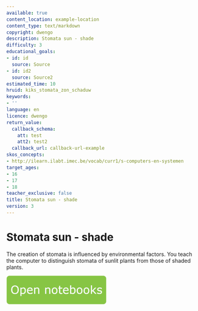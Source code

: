 ```yaml
---
available: true
content_location: example-location
content_type: text/markdown
copyright: dwengo
description: Stomata sun - shade
difficulty: 3
educational_goals:
- id: id
  source: Source
- id: id2
  source: Source2
estimated_time: 10
hruid: kiks_stomata_zon_schaduw
keywords:
- ''
language: en
licence: dwengo
return_value:
  callback_schema:
    att: test
    att2: test2
  callback_url: callback-url-example
skos_concepts:
- http://ilearn.ilabt.imec.be/vocab/curr1/s-computers-en-systemen
target_ages:
- 16
- 17
- 18
teacher_exclusive: false
title: Stomata sun - shade
version: 3
---
```

# Stomata sun - shade
The creation of stomata is influenced by environmental factors. You teach the computer to distinguish stomata of sunlit plants from those of shaded plants.

[![](embed/Knop.png "Button")](https://kiks.ilabt.imec.be/jupyterhub/?id=1802_en "Stomata sun - shade")